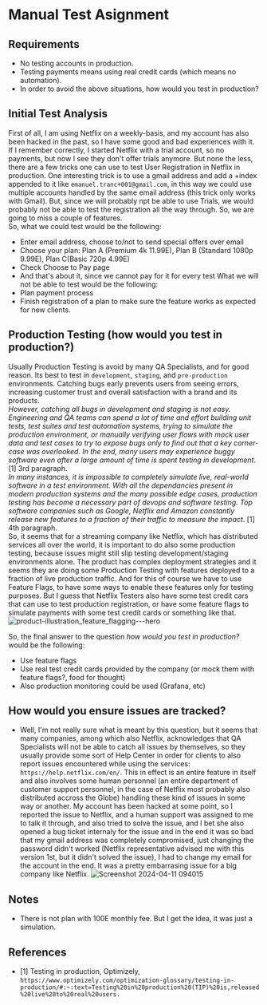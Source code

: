# Manual Test Asignment
## Requirements
- No testing accounts in production.
- Testing payments means using real credit cards (which means no automation).
- In order to avoid the above situations, how would you test in production?
## Initial Test Analysis
First of all, I am using Netflix on a weekly-basis, and my account has also been hacked in the past, so I have some good and bad experiences with it.<br />
If I remember correctly, I started Netflix with a trial account, so no payments, but now I see they don't offer trials anymore.
But none the less, there are a few tricks one can use to test User Registration in Netflix in production. One interesting trick is to use a gmail address and add a +index appended to it like `emanuel.tranc+001@gmail.com`, in this way we could use multiple accounts handled by the same email address (this trick only works with Gmail). But, since we will probably npt be able to use Trials, we would probably not be able to test the registration all the way through. So, we are going to miss a couple of features.<br />
So, what we could test would be the following:
- Enter email address, choose to/not to send special offers over email
- Choose your plan: Plan A (Premium 4k 11.99E), Plan B (Standard 1080p 9.99E), Plan C(Basic 720p 4.99E)
- Check Choose to Pay page
- And that's about it, since we cannot pay for it for every test
What we will not be able to test would be the following:
- Plan payment process
- Finish registration of a plan to make sure the feature works as expected for new clients.
## Production Testing (how would you test in production?)
Usually Production Testing is avoid by many QA Specialists, and for good reason. Its best to test in `development`, `staging`, and `pre-production` environments. Catching bugs early prevents users from seeing errors, increasing customer trust and overall satisfaction with a brand and its products.<br />
*However, catching all bugs in development and staging is not easy. Engineering and QA teams can spend a lot of time and effort building unit tests, test suites and test automation systems, trying to simulate the production environment, or manually verifying user flows with mock user data and test cases to try to expose bugs only to find out that a key corner-case was overlooked. In the end, many users may experience buggy software even after a large amount of time is spent testing in development*. [1] 3rd paragraph.<br />
*In many instances, it is impossible to completely simulate live, real-world software in a test environment. With all the dependancies present in modern production systems and the many possible edge cases, production testing has become a necessary part of devops and software testing. Top software companies such as Google, Netflix and Amazon constantly release new features to a fraction of their traffic to measure the impact*. [1] 4th paragraph.<br />
So, it seems that for a streaming company like Netflix, which has distributed services all over the world, it is important to do also some production testing, because issues might still slip testing development/staging environments alone. The product has complex deployment strategies and it seems they are doing some Production Testing with features deployed to a fraction of live production traffic. And for this of course we have to use Feature Flags, to have some ways to enable these features only for testing purposes. But I guess that Netflix Testers also have some test credit cars that can use to test production registration, or have some feature flags to simulate payments with some test credit cards or something like that.
![product-illustration_feature_flagging---hero](https://github.com/trincema/rebotframework-poc/assets/7762113/dd70a1e6-73ca-44f5-8d9e-4efcb9baa506)

So, the final answer to the question *how would you test in production?* would be the following:
- Use feature flags
- Use real test credit cards provided by the company (or mock them with feature flags?, food for thought)
- Also production monitoring could be used (Grafana, etc)
## How would you ensure issues are tracked?
- Well, I'm not really sure what is meant by this question, but it seems that many companies, among which also Netflix, acknowledges that QA Specialists will not be able to catch all issues by themselves, so they usually provide some sort of Help Center in order for clients to also report issues encountered while using the services: `https://help.netflix.com/en/`. This in effect is an entire feature in itself and also involves some human personnel (an entire department of customer support personnel, in the case of Netflix most probably also distributed accross the Globe) handling these kind of issues in some way or another. My account has been hacked at some point, so I reported the issue to Netflix, and a human support was assigned to me to talk it through, and also tried to solve the issue, and I bet she also opened a bug ticket internaly for the issue and in the end it was so bad that my gmail address was completely compromised, just changing the password didn't worked (Netflix representative advised me with this version 1st, but it didn't solved the issue), I had to change my email for the account in the end. It was a pretty embarrasing issue for a big company like Netflix.
![Screenshot 2024-04-11 094015](https://github.com/trincema/rebotframework-poc/assets/7762113/60dfa69f-111a-471b-8133-394f3f1b45e4)
## Notes
- There is not plan with 100E monthly fee. But I get the idea, it was just a simulation.

## References
- [1] Testing in production, Optimizely, `https://www.optimizely.com/optimization-glossary/testing-in-production/#:~:text=Testing%20in%20production%20(TIP)%20is,released%20live%20to%20real%20users.`